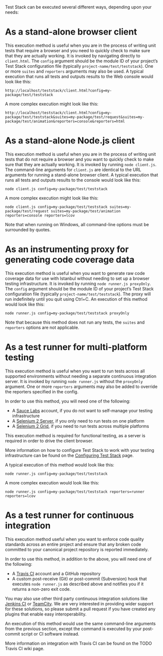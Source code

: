 Test Stack can be executed several different ways, depending upon your needs:

# As a stand-alone browser client

This execution method is useful when you are in the process of writing unit tests that require a browser and you need to quickly check to make sure that they are actually working. It is invoked by navigating directly to `client.html`. The `config` argument should be the module ID of your project’s Test Stack configuration file (typically `project-name/test/teststack`). One or more `suites` and `reporters` arguments may also be used. A typical execution that runs all tests and outputs results to the Web console would look like this:

`http://localhost/teststack/client.html?config=my-package/test/teststack`

A more complex execution might look like this:

`http://localhost/teststack/client.html?config=my-package/test/teststack&suites=my-package/test/request&suites=my-package/test/animation&reporters=console&reporters=html`

# As a stand-alone Node.js client

This execution method is useful when you are in the process of writing unit tests that do not require a browser and you want to quickly check to make sure that they are actually working. It is invoked by running `node client.js`. The command-line arguments for `client.js` are identical to the URL arguments for running a stand-alone browser client. A typical execution that runs all tests and outputs results to the console would look like this:

`node client.js config=my-package/test/teststack`

A more complex execution might look like this:

`node client.js config=my-package/test/teststack suites=my-package/test/request suites=my-package/test/animation reporters=console reporters=lcov`

Note that when running on Windows, all command-line options must be surrounded by quotes.

# As an instrumenting proxy for generating code coverage data

This execution method is useful when you want to generate raw code coverage data for use with Istanbul without needing to set up a browser testing infrastructure. It is invoked by running `node runner.js proxyOnly`. The `config` argument should be the module ID of your project’s Test Stack configuration file (typically `project-name/test/teststack`). The proxy will run indefinitely until you quit using Ctrl+C. An execution of this method would look like this:

`node runner.js config=my-package/test/teststack proxyOnly`

Note that because this method does not run any tests, the `suites` and `reporters` options are not applicable.

# As a test runner for multi-platform testing

This execution method is useful when you want to run tests across all supported environments without needing a separate continuous integration server. It is invoked by running `node runner.js` without the `proxyOnly` argument. One or more `reporters` arguments may also be added to override the reporters specified in the config.

In order to use this method, you will need one of the following:

* A [Sauce Labs](https://saucelabs.com/) account, if you do not want to self-manage your testing infrastructure
* A [Selenium 2 Server](http://docs.seleniumhq.org/), if you only need to run tests on one platform
* A [Selenium 2 Grid](http://code.google.com/p/selenium/wiki/Grid2), if you need to run tests across multiple platforms

This execution method is required for functional testing, as a server is required in order to drive the client browser.

More information on how to configure Test Stack to work with your testing infrastructure can be found on the [Configuring Test Stack](Configuring-Test-Stack) page.

A typical execution of this method would look like this:

`node runner.js config=my-package/test/teststack`

A more complex execution would look like this:

`node runner.js config=my-package/test/teststack reporters=runner reporters=lcov`

# As a test runner for continuous integration

This execution method useful when you want to enforce code quality standards across an entire project and ensure that any broken code committed to your canonical project repository is reported immediately.

In order to use this method, in addition to the above, you will need one of the following:

* A [Travis CI](http://travis-ci.org/) account and a GitHub repository
* A custom post-receive (Git) or post-commit (Subversion) hook that executes `node runner.js` as described above and notifies you if it returns a non-zero exit code.

You may also use other third party continuous integration solutions like [Jenkins CI](http://jenkins-ci.org/) or [TeamCity](https://www.jetbrains.com/teamcity/). We are very interested in providing wider support for these solutions, so please submit a pull request if you have created any plugins that enable easy interoperability.

An execution of this method would use the same command-line arguments from the previous section, except the command is executed by your post-commit script or CI software instead.

More information on integration with Travis CI can be found on the TODO Travis CI wiki page.